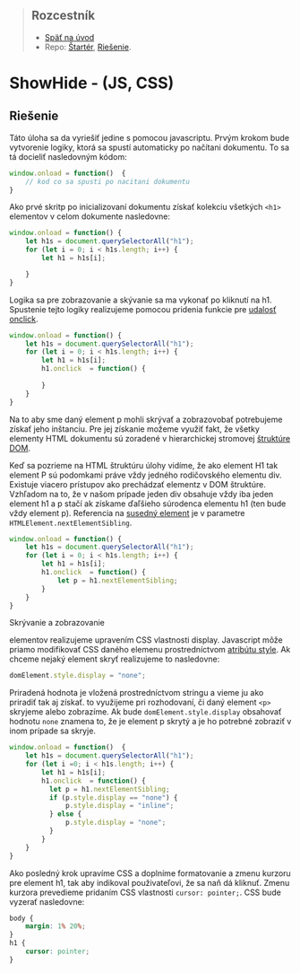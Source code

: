 <div class="hidden">

> ## Rozcestník
> - [Späť na úvod](../../README.md)
> - Repo: [Štartér](/../../tree/main/js-a-css/showhide), [Riešenie](/../../tree/solution/js-a-css/showhide).

# ShowHide - (JS, CSS)
</div>

## Riešenie
Táto úloha sa da vyriešiť jedine s pomocou javascriptu. Prvým krokom bude vytvorenie logiky, ktorá sa spustí automaticky
po načítani dokumentu. To sa tá docieliť nasledovným kódom:

```javascript
window.onload = function()  {
    // kod co sa spusti po nacitani dokumentu    
}
```

Ako prvé skritp po inicializovaní dokumentu získať kolekciu všetkých `<h1>` elementov v celom dokumente nasledovne:

```javascript
window.onload = function() {
    let h1s = document.querySelectorAll("h1");
    for (let i = 0; i < h1s.length; i++) {
        let h1 = h1s[i];

    }
}
```

Logika sa pre zobrazovanie a skývanie sa ma vykonať po kliknutí na h1. Spustenie tejto logiky realizujeme pomocou
pridenia funkcie pre [udalosť onclick](https://www.w3schools.com/jsref/event_onclick.asp).

```javascript
window.onload = function() {
    let h1s = document.querySelectorAll("h1");
    for (let i = 0; i < h1s.length; i++) {
        let h1 = h1s[i];
        h1.onclick  = function() { 
            
        }
    }
}
```

Na to aby sme daný element p mohli skrývať a zobrazovobať potrebujeme získať jeho inštanciu. Pre jej získanie možeme
využiť fakt, že všetky elementy HTML dokumentu sú zoradené v hierarchickej stromovej [štruktúre DOM](https://developer.mozilla.org/en-US/docs/Web/API/Document_Object_Model/Introduction).

Keď sa pozrieme na HTML štruktúru úlohy vidíme, že ako element H1 tak element P sú podomkami práve vždy jedného
rodičovského elementu div. Existuje viacero prístupov ako prechádzať elementz v DOM štruktúre. Vzhľadom na to, že v našom
prípade jeden div obsahuje vždy iba jeden element h1 a p stačí ak získame ďaľšieho súrodenca elementu h1 (ten bude vždy
element p). Referencia na [susedný element](https://developer.mozilla.org/en-US/docs/Web/API/Element/nextElementSibling)
je v parametre `HTMLElement.nextElementSibling`.

```javascript
window.onload = function() {
    let h1s = document.querySelectorAll("h1");
    for (let i = 0; i < h1s.length; i++) {
        let h1 = h1s[i];
        h1.onclick  = function() {
            let p = h1.nextElementSibling;
        }
    }
}
```

Skrývanie a zobrazovanie <p> elementov realizujeme upravením CSS vlastnosti display. Javascript môže priamo modifikovať
CSS daného elemenu prostredníctvom [atribútu style](https://www.w3schools.com/jsref/prop_html_style.asp).
Ak chceme nejaký element skryť realizujeme to nasledovne:

```javascript
domElement.style.display = "none";
```

Priradená hodnota je vložená prostredníctvom stringu a vieme ju ako priradiť tak aj získať. to využijeme pri rozhodovaní,
či daný element `<p>` skryjeme alebo zobrazíme. Ak bude `domElement.style.display` obsahovať hodnotu `none` znamena to,
že je element p skrytý a je ho potrebné zobraziť v inom prípade sa skryje.

```javascript
window.onload = function()  {
    let h1s = document.querySelectorAll("h1");
    for (let i =0; i < h1s.length; i++) {
        let h1 = h1s[i];
        h1.onclick  = function() {
          let p = h1.nextElementSibling;
          if (p.style.display == "none") {
              p.style.display = "inline";
          } else {
              p.style.display = "none";
          }
        }
    }
}
```

Ako posledný krok upravíme CSS a doplníme formatovanie a zmenu kurzoru pre element h1, tak aby indikoval použivateľovi,
že sa naň dá kliknuť. Zmenu kurzora prevedieme pridaním CSS vlastnosti `cursor: pointer;`. CSS bude vyzerať nasledovne:

```css
body {
    margin: 1% 20%;
}
h1 {
    cursor: pointer;
}
```